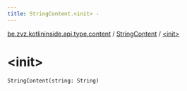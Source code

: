 ```yaml
---
title: StringContent.<init> - 
---
```


[be.zvz.kotlininside.api.type.content](../index.html) / [StringContent](index.html) / [&lt;init&gt;](./-init-.html)

# &lt;init&gt;

`StringContent(string: String)`